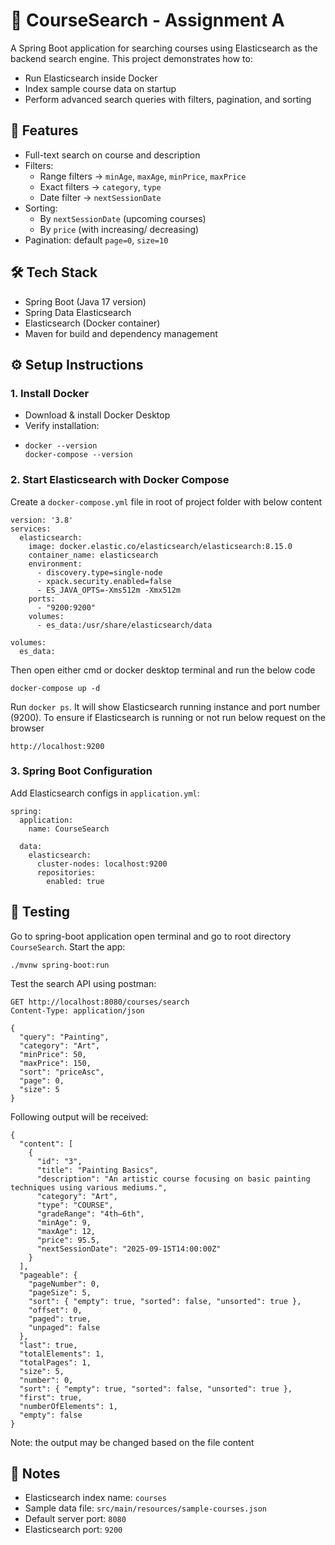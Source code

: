 # 📘 CourseSearch - Assignment A
A Spring Boot application for searching courses using Elasticsearch as the backend search engine.
This project demonstrates how to:
* Run Elasticsearch inside Docker
* Index sample course data on startup
* Perform advanced search queries with filters, pagination, and sorting

## 🚀 Features
* Full-text search on course and description
* Filters:
    * Range filters -> `minAge`, `maxAge`, `minPrice`, `maxPrice`
    * Exact filters -> `category`, `type`
    * Date filter   -> `nextSessionDate`
* Sorting:
    * By `nextSessionDate` (upcoming courses)
    * By `price` (with increasing/ decreasing)
* Pagination: default `page=0`, `size=10`

## 🛠️ Tech Stack
* Spring Boot (Java 17 version)
* Spring Data Elasticsearch
* Elasticsearch (Docker container)
* Maven for build and dependency management

## ⚙️ Setup Instructions
### 1. Install Docker
  * Download & install Docker Desktop
  * Verify installation:
  * 
    ```
    docker --version
    docker-compose --version
    ```
### 2. Start Elasticsearch with Docker Compose
Create a `docker-compose.yml` file in root of project folder with below content

```
version: '3.8'
services:
  elasticsearch:
    image: docker.elastic.co/elasticsearch/elasticsearch:8.15.0
    container_name: elasticsearch
    environment:
      - discovery.type=single-node
      - xpack.security.enabled=false
      - ES_JAVA_OPTS=-Xms512m -Xmx512m
    ports:
      - "9200:9200"
    volumes:
      - es_data:/usr/share/elasticsearch/data

volumes:
  es_data:
```
Then open either cmd or docker desktop terminal and run the below code

```
docker-compose up -d
```
Run `docker ps`. It will show Elasticsearch running instance and port number (9200).
To ensure if Elasticsearch is running or not run below request on the browser
```
http://localhost:9200
```

### 3. Spring Boot Configuration
Add Elasticsearch configs in `application.yml`:
```
spring:
  application:
    name: CourseSearch

  data:
    elasticsearch:
      cluster-nodes: localhost:9200
      repositories:
        enabled: true
```
## 🧪 Testing
Go to spring-boot application open terminal and go to root directory `CourseSearch`. Start the app:
```
./mvnw spring-boot:run
```
Test the search API using postman:
```
GET http://localhost:8080/courses/search
Content-Type: application/json

{
  "query": "Painting",
  "category": "Art",
  "minPrice": 50,
  "maxPrice": 150,
  "sort": "priceAsc",
  "page": 0,
  "size": 5
}
```
Following output will be received:
```
{
  "content": [
    {
      "id": "3",
      "title": "Painting Basics",
      "description": "An artistic course focusing on basic painting techniques using various mediums.",
      "category": "Art",
      "type": "COURSE",
      "gradeRange": "4th–6th",
      "minAge": 9,
      "maxAge": 12,
      "price": 95.5,
      "nextSessionDate": "2025-09-15T14:00:00Z"
    }
  ],
  "pageable": {
    "pageNumber": 0,
    "pageSize": 5,
    "sort": { "empty": true, "sorted": false, "unsorted": true },
    "offset": 0,
    "paged": true,
    "unpaged": false
  },
  "last": true,
  "totalElements": 1,
  "totalPages": 1,
  "size": 5,
  "number": 0,
  "sort": { "empty": true, "sorted": false, "unsorted": true },
  "first": true,
  "numberOfElements": 1,
  "empty": false
}
```
Note: the output may be changed based on the file content

## 📝 Notes
* Elasticsearch index name: `courses`
* Sample data file: `src/main/resources/sample-courses.json`
* Default server port: `8080`
* Elasticsearch port: `9200`
